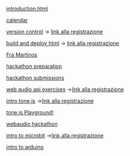 [introduction.html](https://raw.githack.com/fbrusch/actam_2024/main/introduction.html)

[calendar](https://raw.githack.com/fbrusch/actam_2024/main/assets/calendar.html)

[version control](https://raw.githack.com/fbrusch/actam_2024/gh-pages/versioncontrol.html) -> [link alla registrazione](https://politecnicomilano.webex.com/webappng/sites/politecnicomilano/recording/f1e75223f1204cb5a233bf605bc401de/playback)

[build and deploy html](https://raw.githack.com/fbrusch/actam_2024/gh-pages/firstwebpage.html) -> [link alla registrazione](https://politecnicomilano.webex.com/webappng/sites/politecnicomilano/recording/8ea246b7527042ca8c87ed0870c9021d/playback)

[Fra Martinos](https://five-cub.surge.sh/)

[hackathon preparation](https://raw.githack.com/fbrusch/actam_2024/gh-pages/train4hackaton.html)

[hackathon submissions](https://docs.google.com/forms/d/e/1FAIpQLSdWhDsmBtv-GkAGvuemqakQWd9mpwFhc7kdNEuE-aJfKGmmwA/viewform?usp=sf_link)

[web audio api exercises](https://github.com/fbrusch/actam_2024/tree/exercises) ->[link alla registrazione](https://politecnicomilano.webex.com/webappng/sites/politecnicomilano/recording/a5b683178d7c4391b8cf474a452a5d4e/playback)

[intro tone.js](https://raw.githack.com/fbrusch/actam_2024/gh-pages/webaudioprogramming.html) ->[link alla registrazione](https://politecnicomilano.webex.com/webappng/sites/politecnicomilano/recording/50faa178e0ae4a47b98f8f5bb84a16b3/playback)

[tone.js Playground!](https://fbrusch.github.io/actam_2024/playground/playground.html)

[webaudio hackathon](https://raw.githack.com/fbrusch/actam_2024/gh-pages/hack2instructions.html)

[intro to microbit](https://raw.githack.com/fbrusch/actam_2024/gh-pages/embeddedprogramming.html) ->[link alla registrazione](https://politecnicomilano.webex.com/webappng/sites/politecnicomilano/recording/bbb0bf42ff144bd6bd8956965029c1b2/playback)

[intro to arduino](https://raw.githack.com/fbrusch/actam_2024/gh-pages/embeddedprogramming2.html) 